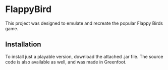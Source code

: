 # FlappyBird

This project was designed to emulate and recreate the popular Flappy Birds game. 

## Installation

To install just a playable version, download the attached .jar file. The source code is also available as well, and was made in Greenfoot.

